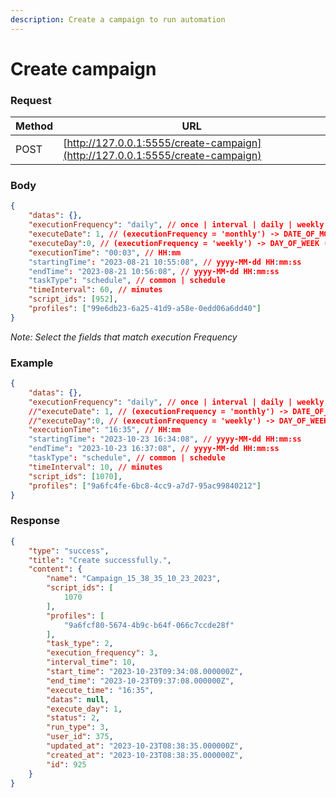 ```yaml
---
description: Create a campaign to run automation
---
```


# Create campaign

### Request&#x20;

| Method | URL                                                                            |
| ------ | ------------------------------------------------------------------------------ |
| POST   | [http://127.0.0.1:5555/create-campaign](http://127.0.0.1:5555/create-campaign) |

### Body

```json
{
    "datas": {},
    "executionFrequency": "daily", // once | interval | daily | weekly | monthly
    "executeDate": 1, // (executionFrequency = 'monthly') -> DATE_OF_MONTH (1 -> 31)
    "executeDay":0, // (executionFrequency = 'weekly') -> DAY_OF_WEEK (sunday(0) - saturday(6))
    "executionTime": "00:03", // HH:mm
    "startingTime": "2023-08-21 10:55:08", // yyyy-MM-dd HH:mm:ss
    "endTime": "2023-08-21 10:56:08", // yyyy-MM-dd HH:mm:ss
    "taskType": "schedule", // common | schedule
    "timeInterval": 60, // minutes
    "script_ids": [952],
    "profiles": ["99e6db23-6a25-41d9-a58e-0edd06a6dd40"]
}
```

_Note: Select the fields that match execution Frequency_

### Example

```json
{
    "datas": {},
    "executionFrequency": "daily", // once | interval | daily | weekly | monthly
    //"executeDate": 1, // (executionFrequency = 'monthly') -> DATE_OF_MONTH (1 -> 31)
    //"executeDay":0, // (executionFrequency = 'weekly') -> DAY_OF_WEEK (sunday(0) - saturday(6))
    "executionTime": "16:35", // HH:mm
    "startingTime": "2023-10-23 16:34:08", // yyyy-MM-dd HH:mm:ss
    "endTime": "2023-10-23 16:37:08", // yyyy-MM-dd HH:mm:ss
    "taskType": "schedule", // common | schedule
    "timeInterval": 10, // minutes
    "script_ids": [1070],
    "profiles": ["9a6fc4fe-6bc8-4cc9-a7d7-95ac99840212"]
}

```

### Response

```json
{
    "type": "success",
    "title": "Create successfully.",
    "content": {
        "name": "Campaign_15_38_35_10_23_2023",
        "script_ids": [
            1070
        ],
        "profiles": [
            "9a6fcf80-5674-4b9c-b64f-066c7ccde28f"
        ],
        "task_type": 2,
        "execution_frequency": 3,
        "interval_time": 10,
        "start_time": "2023-10-23T09:34:08.000000Z",
        "end_time": "2023-10-23T09:37:08.000000Z",
        "execute_time": "16:35",
        "datas": null,
        "execute_day": 1,
        "status": 2,
        "run_type": 3,
        "user_id": 375,
        "updated_at": "2023-10-23T08:38:35.000000Z",
        "created_at": "2023-10-23T08:38:35.000000Z",
        "id": 925
    }
}
```

